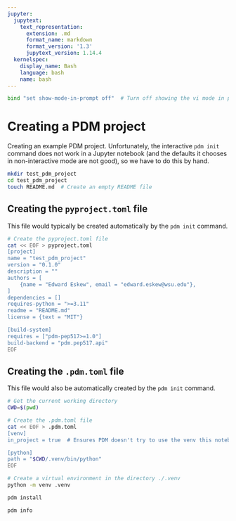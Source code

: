 ```yaml
---
jupyter:
  jupytext:
    text_representation:
      extension: .md
      format_name: markdown
      format_version: '1.3'
      jupytext_version: 1.14.4
  kernelspec:
    display_name: Bash
    language: bash
    name: bash
---
```


```bash slideshow={"slide_type": "skip"}
bind "set show-mode-in-prompt off"  # Turn off showing the vi mode in prompt, which clutters up the output here
```

<!-- #region slideshow={"slide_type": "slide"} -->
# Creating a PDM project

Creating an example PDM project.  Unfortunately, the interactive `pdm init` command does not work in a Jupyter notebook (and the defaults it chooses in non-interactive mode are not good), so we have to do this by hand.
<!-- #endregion -->

```bash slideshow={"slide_type": "slide"}
mkdir test_pdm_project
cd test_pdm_project
touch README.md  # Create an empty README file
```

<!-- #region slideshow={"slide_type": "slide"} -->
## Creating the `pyproject.toml` file

This file would typically be created automatically by the `pdm init` command.
<!-- #endregion -->

```bash slideshow={"slide_type": "fragment"}
# Create the pyproject.toml file
cat << EOF > pyproject.toml
[project]
name = "test_pdm_project"
version = "0.1.0"
description = ""
authors = [
    {name = "Edward Eskew", email = "edward.eskew@wsu.edu"},
]
dependencies = []
requires-python = ">=3.11"
readme = "README.md"
license = {text = "MIT"}

[build-system]
requires = ["pdm-pep517>=1.0"]
build-backend = "pdm.pep517.api"
EOF
```

<!-- #region slideshow={"slide_type": "slide"} -->
## Creating the `.pdm.toml` file

This file would also be automatically created by the `pdm init` command.
<!-- #endregion -->

```bash slideshow={"slide_type": "fragment"}
# Get the current working directory
CWD=$(pwd)

# Create the .pdm.toml file
cat << EOF > .pdm.toml
[venv]
in_project = true  # Ensures PDM doesn't try to use the venv this notebook is running in

[python]
path = "$CWD/.venv/bin/python"
EOF
```

```bash slideshow={"slide_type": "slide"}
# Create a virtual environment in the directory ./.venv
python -m venv .venv
```

```bash slideshow={"slide_type": "slide"}
pdm install
```

```bash slideshow={"slide_type": "slide"}
pdm info
```

```bash

```
